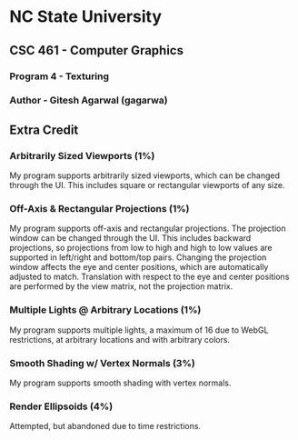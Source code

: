 # NC State University
## CSC 461 - Computer Graphics

### Program 4 - Texturing
### Author - Gitesh Agarwal (gagarwa)

## Extra Credit

### Arbitrarily Sized Viewports (1%)
My program supports arbitrarily sized viewports, which can be changed through the UI.  This includes square or rectangular viewports of any size.

### Off-Axis & Rectangular Projections (1%)
My program supports off-axis and rectangular projections.  The projection window can be changed through the UI.  This includes backward projections, so projections from low to high and high to low values are supported in left/right and bottom/top pairs.  Changing the projection window affects the eye and center positions, which are automatically adjusted to match.  Translation with respect to the eye and center positions are performed by the view matrix, not the projection matrix.

### Multiple Lights @ Arbitrary Locations (1%)
My program supports multiple lights, a maximum of 16 due to WebGL restrictions, at arbitrary locations and with arbitrary colors.

### Smooth Shading w/ Vertex Normals (3%)
My program supports smooth shading with vertex normals.

### Render Ellipsoids (4%)
Attempted, but abandoned due to time restrictions.
